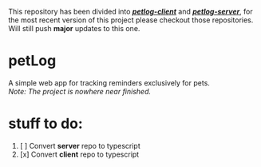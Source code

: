 This repository has been divided into [**_petlog-client_**](https://github.com/datuchela/petlog-client) and [**_petlog-server_**](https://github.com/datuchela/petlog-server), for the most recent version of this project please checkout those repositories. <br/>Will still push **major** updates to this one.

# petLog

A simple web app for tracking reminders exclusively for pets.
<br/>_Note: The project is nowhere near finished._

# stuff to do:

1. [ ] Convert **server** repo to typescript
2. [x] Convert **client** repo to typescript
